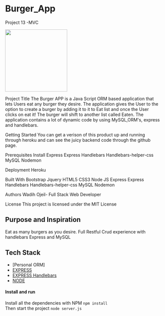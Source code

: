 # Burger_App
Project 13 -MVC


<img src= (https://user-images.githubusercontent.com/60321934/82580850-bfc76100-9b5d-11ea-9ad8-3bb3a71708f5.png) width="200" height="200">



Project Title
The Burger APP is a Java Script ORM based application that lets Users eat any burger they desire.
The application gives the User to the option to create a burger by adding it to it to Eat list and once the User clicks on eat it! The burger will shift to another list called Eaten. The application contains a lot of dynamic code by using MySQL,ORM's, express and handlebars. 

Getting Started
You can get a verison of this product up and running through heroku and can see the juicy backend code through the github
page.

Prerequisites
Install
Express
Express Handlebars
Handlebars-helper-css
MySQL
Nodemon


Deployment
Heroku

Built With
Bootstrap
Jquery
HTML5 
CSS3
Node
JS
Express
Express Handlebars
Handlebars-helper-css 
MySQL 
Nodemon

Authors
Wadih Ojeil- Full Stack Web Developer


License
This project is licensed under the MIT License


## Purpose and Inspiration
Eat as many burgers as you desire. Full Restful Crud experience with handlebars Express and MySQL



## Tech Stack
+ [Personal ORM] 
+ [EXPRESS](https://www.npmjs.com/package/express)
+ [EXPRESS Handlebars](https://www.npmjs.com/package/express-handlebars)
+ [NODE](https://nodejs.org/en/)




#### Install and run
Install all the dependencies with NPM
`npm install` <br>
Then start the project
`node server.js`